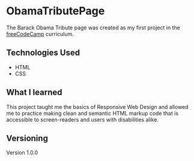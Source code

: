 # ObamaTributePage

The Barack Obama Tribute page was created as my first project in the [freeCodeCamp](freecodecamp.org) curriculum. 

## Technologies Used

* HTML 
* CSS

## What I learned

This project taught me the basics of Responsive Web Design and allowed me to practice making clean and semantic HTML markup code that is accessible to screen-readers and users with disabilities alike. 


## Versioning 

Version 1.0.0

